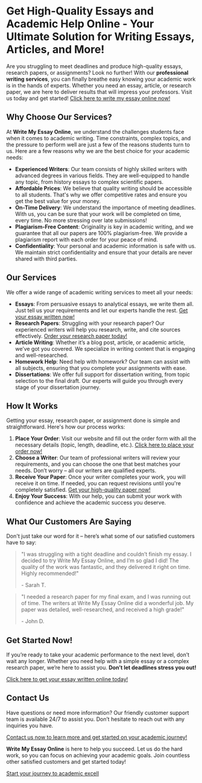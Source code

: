 <h1>Get High-Quality Essays and Academic Help Online - Your Ultimate Solution for Writing Essays, Articles, and More!</h1>

<p>Are you struggling to meet deadlines and produce high-quality essays, research papers, or assignments? Look no further! With our <strong>professional writing services</strong>, you can finally breathe easy knowing your academic work is in the hands of experts. Whether you need an essay, article, or research paper, we are here to deliver results that will impress your professors. Visit us today and get started! <a href="https://tinyurl.com/topessay?keyword=write+my+essay+online">Click here to write my essay online now!</a></p>

<h2>Why Choose Our Services?</h2>
<p>At <strong>Write My Essay Online</strong>, we understand the challenges students face when it comes to academic writing. Time constraints, complex topics, and the pressure to perform well are just a few of the reasons students turn to us. Here are a few reasons why we are the best choice for your academic needs:</p>

<ul>
  <li><strong>Experienced Writers</strong>: Our team consists of highly skilled writers with advanced degrees in various fields. They are well-equipped to handle any topic, from history essays to complex scientific papers.</li>
  <li><strong>Affordable Prices</strong>: We believe that quality writing should be accessible to all students. That's why we offer competitive rates and ensure you get the best value for your money.</li>
  <li><strong>On-Time Delivery</strong>: We understand the importance of meeting deadlines. With us, you can be sure that your work will be completed on time, every time. No more stressing over late submissions!</li>
  <li><strong>Plagiarism-Free Content</strong>: Originality is key in academic writing, and we guarantee that all our papers are 100% plagiarism-free. We provide a plagiarism report with each order for your peace of mind.</li>
  <li><strong>Confidentiality</strong>: Your personal and academic information is safe with us. We maintain strict confidentiality and ensure that your details are never shared with third parties.</li>
</ul>

<h2>Our Services</h2>
<p>We offer a wide range of academic writing services to meet all your needs:</p>

<ul>
  <li><strong>Essays</strong>: From persuasive essays to analytical essays, we write them all. Just tell us your requirements and let our experts handle the rest. <a href="https://tinyurl.com/topessay?keyword=write+my+essay+online">Get your essay written now!</a></li>
  <li><strong>Research Papers</strong>: Struggling with your research paper? Our experienced writers will help you research, write, and cite sources effectively. <a href="https://tinyurl.com/topessay?keyword=write+my+essay+online">Order your research paper today!</a></li>
  <li><strong>Article Writing</strong>: Whether it’s a blog post, article, or academic article, we’ve got you covered. We specialize in writing content that is engaging and well-researched.</li>
  <li><strong>Homework Help</strong>: Need help with homework? Our team can assist with all subjects, ensuring that you complete your assignments with ease.</li>
  <li><strong>Dissertations</strong>: We offer full support for dissertation writing, from topic selection to the final draft. Our experts will guide you through every stage of your dissertation journey.</li>
</ul>

<h2>How It Works</h2>
<p>Getting your essay, research paper, or assignment done is simple and straightforward. Here's how our process works:</p>

<ol>
  <li><strong>Place Your Order</strong>: Visit our website and fill out the order form with all the necessary details (topic, length, deadline, etc.). <a href="https://tinyurl.com/topessay?keyword=write+my+essay+online">Click here to place your order now!</a></li>
  <li><strong>Choose a Writer</strong>: Our team of professional writers will review your requirements, and you can choose the one that best matches your needs. Don’t worry – all our writers are qualified experts.</li>
  <li><strong>Receive Your Paper</strong>: Once your writer completes your work, you will receive it on time. If needed, you can request revisions until you're completely satisfied. <a href="https://tinyurl.com/topessay?keyword=write+my+essay+online">Get your high-quality paper now!</a></li>
  <li><strong>Enjoy Your Success</strong>: With our help, you can submit your work with confidence and achieve the academic success you deserve.</li>
</ol>

<h2>What Our Customers Are Saying</h2>
<p>Don't just take our word for it – here’s what some of our satisfied customers have to say:</p>

<blockquote>
  <p>"I was struggling with a tight deadline and couldn’t finish my essay. I decided to try Write My Essay Online, and I’m so glad I did! The quality of the work was fantastic, and they delivered it right on time. Highly recommended!"</p>
  <footer>- Sarah T.</footer>
</blockquote>

<blockquote>
  <p>"I needed a research paper for my final exam, and I was running out of time. The writers at Write My Essay Online did a wonderful job. My paper was detailed, well-researched, and received a high grade!"</p>
  <footer>- John D.</footer>
</blockquote>

<h2>Get Started Now!</h2>
<p>If you’re ready to take your academic performance to the next level, don’t wait any longer. Whether you need help with a simple essay or a complex research paper, we’re here to assist you. <strong>Don’t let deadlines stress you out!</strong></p>

<p><a href="https://tinyurl.com/topessay?keyword=write+my+essay+online">Click here to get your essay written online today!</a></p>

<h2>Contact Us</h2>
<p>Have questions or need more information? Our friendly customer support team is available 24/7 to assist you. Don’t hesitate to reach out with any inquiries you have.</p>

<p><a href="https://tinyurl.com/topessay?keyword=write+my+essay+online">Contact us now to learn more and get started on your academic journey!</a></p>

<p><strong>Write My Essay Online</strong> is here to help you succeed. Let us do the hard work, so you can focus on achieving your academic goals. Join countless other satisfied customers and get started today!</p>

<p><a href="https://tinyurl.com/topessay?keyword=write+my+essay+online">Start your journey to academic excell
